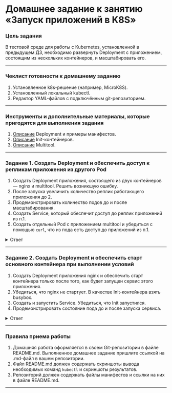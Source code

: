 # Домашнее задание к занятию «Запуск приложений в K8S»

### Цель задания

В тестовой среде для работы с Kubernetes, установленной в предыдущем ДЗ, необходимо развернуть Deployment с приложением, состоящим из нескольких контейнеров, и масштабировать его.

------

### Чеклист готовности к домашнему заданию

1. Установленное k8s-решение (например, MicroK8S).
2. Установленный локальный kubectl.
3. Редактор YAML-файлов с подключённым git-репозиторием.

------

### Инструменты и дополнительные материалы, которые пригодятся для выполнения задания

1. [Описание](https://kubernetes.io/docs/concepts/workloads/controllers/deployment/) Deployment и примеры манифестов.
2. [Описание](https://kubernetes.io/docs/concepts/workloads/pods/init-containers/) Init-контейнеров.
3. [Описание](https://github.com/wbitt/Network-MultiTool) Multitool.

------

### Задание 1. Создать Deployment и обеспечить доступ к репликам приложения из другого Pod

1. Создать Deployment приложения, состоящего из двух контейнеров — nginx и multitool. Решить возникшую ошибку.
2. После запуска увеличить количество реплик работающего приложения до 2.
3. Продемонстрировать количество подов до и после масштабирования.
4. Создать Service, который обеспечит доступ до реплик приложений из п.1.
5. Создать отдельный Pod с приложением multitool и убедиться с помощью `curl`, что из пода есть доступ до приложений из п.1.

<details>
<summary>Ответ</summary>

1. Создать Deployment приложения, состоящего из двух контейнеров — nginx и multitool. Решить возникшую ошибку.

Манифест Deployment:
```yam
apiVersion: apps/v1
kind: Deployment
metadata:
  name: dpl-nginx-multitool
spec:
  replicas: 1
  selector:
    matchLabels:
      app: nginx-multitool
  template:
    metadata:
      labels:
        app: nginx-multitool
    spec:
      containers:
      - name: nginx
        image: nginx:1.14.2
        ports:
        - containerPort: 80
      - name: multitool
        image: wbitt/network-multitool    # https://github.com/wbitt/Network-MultiTool
        ports:
        - containerPort: 1180
        env:
          - name: HTTP_PORT
            value: "1180"
          - name: HTTPS_PORT
            value: "11443"
```

Запускаем деплой:
```bash
% kubectl apply -f dpl-nginx-multitool.yml 
deployment.apps/dpl-nginx-multitool created

% kubectl get pods -o wide
NAME                                   READY   STATUS    RESTARTS   AGE   IP             NODE       NOMINATED NODE   READINESS GATES
dpl-nginx-multitool-554d6494c9-kl6fn   2/2     Running   0          9s    10.1.128.197   microk8s   <none>           <none>

% kubectl get deployments -o wide
NAME                  READY   UP-TO-DATE   AVAILABLE   AGE   CONTAINERS        IMAGES                                 SELECTOR
dpl-nginx-multitool   1/1     1            1           31s   nginx,multitool   nginx:1.14.2,wbitt/network-multitool   app=nginx-multitool
```

2. После запуска увеличить количество реплик работающего приложения до 2.

```bash
% kubectl scale deployment/dpl-nginx-multitool --replicas=2
deployment.apps/dpl-nginx-multitool scaled
```

3. Продемонстрировать количество подов до и после масштабирования.

После масштабирования:
```bash
% kubectl get pods -o wide
NAME                                   READY   STATUS    RESTARTS   AGE   IP             NODE       NOMINATED NODE   READINESS GATES
dpl-nginx-multitool-554d6494c9-kl6fn   2/2     Running   0          80s   10.1.128.197   microk8s   <none>           <none>
dpl-nginx-multitool-554d6494c9-bkhr4   2/2     Running   0          28s   10.1.128.201   microk8s   <none>           <none>

% kubectl get deployments -o wide                          
NAME                  READY   UP-TO-DATE   AVAILABLE   AGE   CONTAINERS        IMAGES                                 SELECTOR
dpl-nginx-multitool   2/2     2            2           96s   nginx,multitool   nginx:1.14.2,wbitt/network-multitool   app=nginx-multitool
```

4. Создать Service, который обеспечит доступ до реплик приложений из п.1.

Манифест Service:
```yml
---
apiVersion: v1
kind: Service
metadata:
  name: svc-nginx-multitool
spec:
  selector:
    app: nginx-multitool
  ports:
    - name: port-nginx
      port: 80
    - name: port-multitool
      port: 1180
```

Запускаем деплой:
```bash
% kubectl apply -f svc-nginx-multitool.yml 
service/svc-nginx-multitool created
```

Описание сервиса:
```
% kubectl describe service svc-nginx-multitool 
Name:              svc-nginx-multitool
Namespace:         default
Labels:            <none>
Annotations:       <none>
Selector:          app=nginx-multitool
Type:              ClusterIP
IP Family Policy:  SingleStack
IP Families:       IPv4
IP:                10.152.183.138
IPs:               10.152.183.138
Port:              port-nginx  80/TCP
TargetPort:        80/TCP
Endpoints:         10.1.128.197:80,10.1.128.201:80
Port:              port-multitool  1180/TCP
TargetPort:        1180/TCP
Endpoints:         10.1.128.197:1180,10.1.128.201:1180
Session Affinity:  None
Events:            <none>
```

Прокидываем порт для сервиса (на машине с k8s):
```bash
microk8s kubectl port-forward service/svc-nginx-multitool --address 0.0.0.0 80:80 --address 0.0.0.0 1180:1180
```

Проверяем доступность Pod:
```bash
% curl http://192.168.1.126:1180
WBITT Network MultiTool (with NGINX) - dpl-nginx-multitool-554d6494c9-kl6fn - 10.1.128.197 - HTTP: 1180 , HTTPS: 11443 . (Formerly praqma/network-multitool)
```

5. Создать отдельный Pod с приложением multitool и убедиться с помощью `curl`, что из пода есть доступ до приложений из п.1.

Манифест Pod:
```yml
apiVersion: v1
kind: Pod
metadata:
  name: multitool-2
  labels:
    app: nginx-multitool
spec:
  containers:
    - name: multitool
      image: wbitt/network-multitool
```

Запускаем деплой:
```bash
kubectl apply -f pod-multitool-2.yml
```

```bash
% kubectl get pod -o wide
NAME                                   READY   STATUS    RESTARTS   AGE     IP             NODE       NOMINATED NODE   READINESS GATES
dpl-nginx-multitool-554d6494c9-kl6fn   2/2     Running   0          10m     10.1.128.197   microk8s   <none>           <none>
dpl-nginx-multitool-554d6494c9-bkhr4   2/2     Running   0          9m34s   10.1.128.201   microk8s   <none>           <none>
multitool-2                            1/1     Running   0          18s     10.1.128.205   microk8s   <none>           <none>

% kubectl describe service svc-nginx-multitool 
Name:              svc-nginx-multitool
Namespace:         default
Labels:            <none>
Annotations:       <none>
Selector:          app=nginx-multitool
Type:              ClusterIP
IP Family Policy:  SingleStack
IP Families:       IPv4
IP:                10.152.183.138
IPs:               10.152.183.138
Port:              port-nginx  80/TCP
TargetPort:        80/TCP
Endpoints:         10.1.128.197:80,10.1.128.201:80,10.1.128.205:80
Port:              port-multitool  1180/TCP
TargetPort:        1180/TCP
Endpoints:         10.1.128.197:1180,10.1.128.201:1180,10.1.128.205:1180
Session Affinity:  None
Events:            <none>
```

#В описании сервиса видно, что есть endpoints на все pods, но curl проходит только на первый (10.1.128.197), label "app: nginx-multitool" есть у всех pod.
#Почему трафик идет только на один под?

</details>

------

### Задание 2. Создать Deployment и обеспечить старт основного контейнера при выполнении условий

1. Создать Deployment приложения nginx и обеспечить старт контейнера только после того, как будет запущен сервис этого приложения.
2. Убедиться, что nginx не стартует. В качестве Init-контейнера взять busybox.
3. Создать и запустить Service. Убедиться, что Init запустился.
4. Продемонстрировать состояние пода до и после запуска сервиса.


<details>
<summary>Ответ</summary>

1. Создать Deployment приложения nginx и обеспечить старт контейнера только после того, как будет запущен сервис этого приложения.

Манифест Deployment:
```yml
apiVersion: apps/v1
kind: Deployment
metadata:
  name: dpl-nginx-with-init
spec:
  replicas: 1
  selector:
    matchLabels:
      app: nginx-init
  template:
    metadata:
      labels:
        app: nginx-init
    spec:
      containers:
      - name: nginx
        image: nginx:1.14.2
        ports:
        - containerPort: 80
      initContainers:
      - name: busybox
        image: busybox
        command: ['sh', '-c', 'until nslookup svc-nginx.$(cat /var/run/secrets/kubernetes.io/serviceaccount/namespace).svc.cluster.local; do echo waiting for svc-nginx; sleep 1; done']
```

2. Убедиться, что nginx не стартует. В качестве Init-контейнера взять busybox.

```bash
 % kubectl apply -f dpl-nginx-with-init.yml 
deployment.apps/dpl-nginx-with-init created

% kubectl get pod -o wide
NAME                                   READY   STATUS     RESTARTS   AGE   IP             NODE       NOMINATED NODE   READINESS GATES
dpl-nginx-with-init-679cd97f75-rg2mp   0/1     Init:0/1   0          18s   10.1.128.221   microk8s   <none>           <none>
```

Лог init контейнера:
```bash
% kubectl logs pods/dpl-nginx-with-init-679cd97f75-rg2mp -c busybox
...
Server:         10.152.183.10
Address:        10.152.183.10:53

** server can't find svc-nginx.default.svc.cluster.local: NXDOMAIN

** server can't find svc-nginx.default.svc.cluster.local: NXDOMAIN

waiting for svc-nginx
...
```

3. Создать и запустить Service. Убедиться, что Init запустился.

Манифест Service:
```yml
apiVersion: v1
kind: Service
metadata:
  name: svc-nginx
spec:
  selector:
    app: nginx-init
  ports:
    - name: port-nginx
      port: 80
```

4. Продемонстрировать состояние пода до и после запуска сервиса.

```bash
 % kubectl apply -f svc-nginx-init.yml 
service/svc-nginx created

 % kubectl get pod -o wide
NAME                                   READY   STATUS    RESTARTS   AGE     IP             NODE       NOMINATED NODE   READINESS GATES
dpl-nginx-with-init-679cd97f75-rg2mp   1/1     Running   0          2m35s   10.1.128.221   microk8s   <none>           <none>
```

</details>

------

### Правила приема работы

1. Домашняя работа оформляется в своем Git-репозитории в файле README.md. Выполненное домашнее задание пришлите ссылкой на .md-файл в вашем репозитории.
2. Файл README.md должен содержать скриншоты вывода необходимых команд `kubectl` и скриншоты результатов.
3. Репозиторий должен содержать файлы манифестов и ссылки на них в файле README.md.

------

